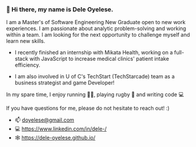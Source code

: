 ### 👋 Hi there, my name is Dele Oyelese.

I am a Master's of Software Engineering New Graduate open to new work experiences. I am passionate about analytic problem-solving and working within a team. I am looking for the next opportunity to challenge myself and learn new skills. 

* I recently finished an internship with Mikata Health, working on a full-stack with JavaScript to increase medical clinics' patient intake efficiency.

* I am also involved in U of C's TechStart (TechStarcade) team as a business strategist and game Developer!

In my spare time, I enjoy running 🏃‍♂️, playing rugby 🏉 and writing code 💻

If you have questions for me, please do not hesitate to reach out! :)
* 📫 doyelese@gmail.com
* 💻 https://www.linkedin.com/in/dele-/
* 🕸️ https://dele-oyelese.github.io/


<!--
**Dele-Oyelese/Dele-Oyelese** is a ✨ _special_ ✨ repository because its `README.md` (this file) appears on your GitHub profile.

Here are some ideas to get you started:

- 🔭 I’m currently working on ...
- 🌱 I’m currently learning ...
- 👯 I’m looking to collaborate on ...
- 🤔 I’m looking for help with ...
- 💬 Ask me about ...
- 📫 How to reach me: ...
- 😄 Pronouns: ...
- ⚡ Fun fact: ...
-->
